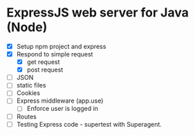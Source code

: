ExpressJS web server for Java (Node)
====================================

* [x] Setup npm project and express
* [x] Respond to simple request
  * [x] get request
  * [x] post request
* [ ] JSON
* [ ] static files
* [ ] Cookies
* [ ] Express middleware (app.use)
  * [ ] Enforce user is logged in
* [ ] Routes
* [ ] Testing Express code - supertest with Superagent.